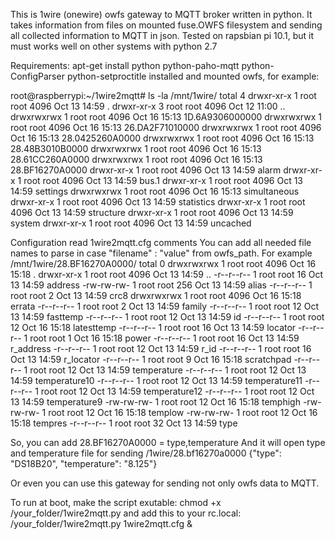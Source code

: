 This is 1wire (onewire) owfs gateway to MQTT broker written in python.
It takes information from files on mounted fuse.OWFS filesystem
and sending all collected information to MQTT in json.
Tested on rapsbian pi 10.1, but it must works well on other systems with python 2.7

Requirements:
apt-get install python python-paho-mqtt python-ConfigParser python-setproctitle
installed and mounted owfs, for example:

root@raspberrypi:~/1wire2mqtt# ls -la /mnt/1wire/
total 4
drwxr-xr-x 1 root root 4096 Oct 13 14:59 .
drwxr-xr-x 3 root root 4096 Oct 12 11:00 ..
drwxrwxrwx 1 root root 4096 Oct 16 15:13 1D.6A9306000000
drwxrwxrwx 1 root root 4096 Oct 16 15:13 26.DA2F71010000
drwxrwxrwx 1 root root 4096 Oct 16 15:13 28.0425260A0000
drwxrwxrwx 1 root root 4096 Oct 16 15:13 28.48B3010B0000
drwxrwxrwx 1 root root 4096 Oct 16 15:13 28.61CC260A0000
drwxrwxrwx 1 root root 4096 Oct 16 15:13 28.BF16270A0000
drwxr-xr-x 1 root root 4096 Oct 13 14:59 alarm
drwxr-xr-x 1 root root 4096 Oct 13 14:59 bus.1
drwxr-xr-x 1 root root 4096 Oct 13 14:59 settings
drwxrwxrwx 1 root root 4096 Oct 16 15:13 simultaneous
drwxr-xr-x 1 root root 4096 Oct 13 14:59 statistics
drwxr-xr-x 1 root root 4096 Oct 13 14:59 structure
drwxr-xr-x 1 root root 4096 Oct 13 14:59 system
drwxr-xr-x 1 root root 4096 Oct 13 14:59 uncached


Configuration
read 1wire2mqtt.cfg comments
You can add all needed file names to parse in case "filename" : "value" from owfs_path.
For example /mnt/1wire/28.BF16270A0000/
total 0
drwxrwxrwx 1 root root 4096 Oct 16 15:18 .
drwxr-xr-x 1 root root 4096 Oct 13 14:59 ..
-r--r--r-- 1 root root   16 Oct 13 14:59 address
-rw-rw-rw- 1 root root  256 Oct 13 14:59 alias
-r--r--r-- 1 root root    2 Oct 13 14:59 crc8
drwxrwxrwx 1 root root 4096 Oct 16 15:18 errata
-r--r--r-- 1 root root    2 Oct 13 14:59 family
-r--r--r-- 1 root root   12 Oct 13 14:59 fasttemp
-r--r--r-- 1 root root   12 Oct 13 14:59 id
-r--r--r-- 1 root root   12 Oct 16 15:18 latesttemp
-r--r--r-- 1 root root   16 Oct 13 14:59 locator
-r--r--r-- 1 root root    1 Oct 16 15:18 power
-r--r--r-- 1 root root   16 Oct 13 14:59 r_address
-r--r--r-- 1 root root   12 Oct 13 14:59 r_id
-r--r--r-- 1 root root   16 Oct 13 14:59 r_locator
-r--r--r-- 1 root root    9 Oct 16 15:18 scratchpad
-r--r--r-- 1 root root   12 Oct 13 14:59 temperature
-r--r--r-- 1 root root   12 Oct 13 14:59 temperature10
-r--r--r-- 1 root root   12 Oct 13 14:59 temperature11
-r--r--r-- 1 root root   12 Oct 13 14:59 temperature12
-r--r--r-- 1 root root   12 Oct 13 14:59 temperature9
-rw-rw-rw- 1 root root   12 Oct 16 15:18 temphigh
-rw-rw-rw- 1 root root   12 Oct 16 15:18 templow
-rw-rw-rw- 1 root root   12 Oct 16 15:18 tempres
-r--r--r-- 1 root root   32 Oct 13 14:59 type

So, you can add 28.BF16270A0000 = type,temperature
And it will open type and temperature file for sending
/1wire/28.bf16270a0000 {"type": "DS18B20", "temperature": "8.125"}

Or even you can use this gateway for sending not only owfs data to MQTT.

To run at boot, make the script exutable:
chmod +x /your_folder/1wire2mqtt.py
and add this to your rc.local:
/your_folder/1wire2mqtt.py 1wire2mqtt.cfg &

